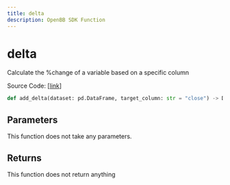 ```yaml
---
title: delta
description: OpenBB SDK Function
---
```


# delta

Calculate the %change of a variable based on a specific column

Source Code: [[link](https://github.com/OpenBB-finance/OpenBBTerminal/tree/main/openbb_terminal/forecast/forecast_model.py#L323)]

```python
def add_delta(dataset: pd.DataFrame, target_column: str = "close") -> DataFrame
```
## Parameters

This function does not take any parameters.

## Returns

This function does not return anything

